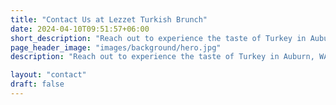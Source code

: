 ```yaml
---
title: "Contact Us at Lezzet Turkish Brunch"
date: 2024-04-10T09:51:57+06:00
short_description: "Reach out to experience the taste of Turkey in Auburn, WA. We're happy to answer questions."
page_header_image: "images/background/hero.jpg"
description: "Reach out to experience the taste of Turkey in Auburn, WA. We're happy to answer questions."

layout: "contact"
draft: false
---
```

